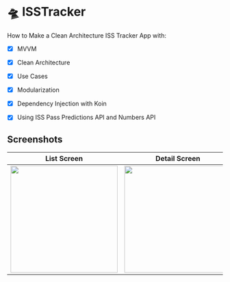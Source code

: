 # 🛸 ISSTracker
How to Make a Clean Architecture ISS Tracker App with:

- [X] MVVM
- [X] Clean Architecture
- [X] Use Cases
- [X] Modularization
- [X] Dependency Injection with Koin
- [X] Using ISS Pass Predictions API and Numbers API


## Screenshots
List Screen  | Detail Screen
------------- | -------------
<img src="https://github.com/fesave/ISSTracker/blob/main/screenshots/list_screen.png" width="250"/> | <img src="https://github.com/fesave/ISSTracker/blob/main/screenshots/detail_screen.png" width="250"/>

